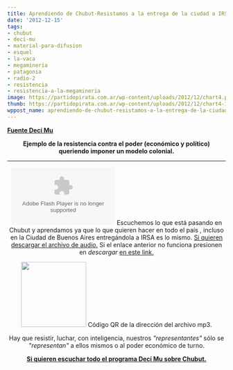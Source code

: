 ```yaml
---
title: Aprendiendo de Chubut-Resistamos a la entrega de la ciudad a IRSA!
date: '2012-12-15'
tags:
- chubut
- deci-mu
- material-para-difusion
- esquel
- la-vaca
- megamineria
- patagonia
- radio-2
- resistencia
- resistencia-a-la-megamineria
image: https://partidopirata.com.ar/wp-content/uploads/2012/12/chart4.png
thumb: https://partidopirata.com.ar/wp-content/uploads/2012/12/chart4-115x115.png
wppost_name: aprendiendo-de-chubut-resistamos-a-la-entrega-de-la-ciudad-a-irsa
---
```


<strong><a href="http://www.radiolavaca.org/en-esquel-la-guerra-del-oro/" target="_blank">Fuente Decí Mu</a></strong>
<p style="text-align: center;"><strong>Ejemplo de la resistencia contra el poder (económico y político) queriendo imponer un modelo colonial.</strong></p>


<hr />

<center>
<object id="player1648744" width="240" height="133" classid="clsid:d27cdb6e-ae6d-11cf-96b8-444553540000" codebase="http://download.macromedia.com/pub/shockwave/cabs/flash/swflash.cab#version=6,0,40,0"><param name="AllowScriptAccess" value="always" /><param name="allowFullScreen" value="true" /><param name="wmode" value="transparent" /><param name="src" value="http://www.ivoox.com/playerivoox_ee_1648744_1.html" /><param name="allowfullscreen" value="true" /><param name="allowscriptaccess" value="always" /><embed id="player1648744" width="240" height="133" type="application/x-shockwave-flash" src="http://www.ivoox.com/playerivoox_ee_1648744_1.html" AllowScriptAccess="always" allowFullScreen="true" wmode="transparent" allowfullscreen="true" allowscriptaccess="always" /></object>
Escuchemos lo que está pasando en Chubut y aprendamos ya que lo que quieren hacer en todo el país , incluso en la Ciudad de Buenos Aires entregándola a IRSA es lo mismo.
<a href="http://www.ivoox.com/formas-organizarse-para-resistir-ejemplo-esquel_md_1648744_1.mp3" target="_blank">Si quieren descargar el archivo de audio.</a>
Si el enlace anterior no funciona presionen en <em>descargar</em> <a href="http://www.ivoox.com/formas-organizarse-para-resistir-ejemplo-esquel-audios-mp3_rf_1648744_1.html" target="_blank">en este link.</a>

<a href="https://partidopirata.com.ar/wp-content/uploads/2012/12/chart4.png"><img class="size-full wp-image-7850" title="chart" src="https://partidopirata.com.ar/wp-content/uploads/2012/12/chart4.png" alt="" width="150" height="150" /></a> Código QR de la dirección del archivo mp3.


Hay que resistir, luchar, con inteligencia, nuestros <em>"representantes"</em> sólo se <em>"representan"</em> a ellos mismos o al poder económico de turno.

<strong><a href="http://www.radiolavaca.org/en-esquel-la-guerra-del-oro/" target="_blank">Si quieren escuchar todo el programa Decí Mu sobre Chubut.
</a></strong>

</center>
